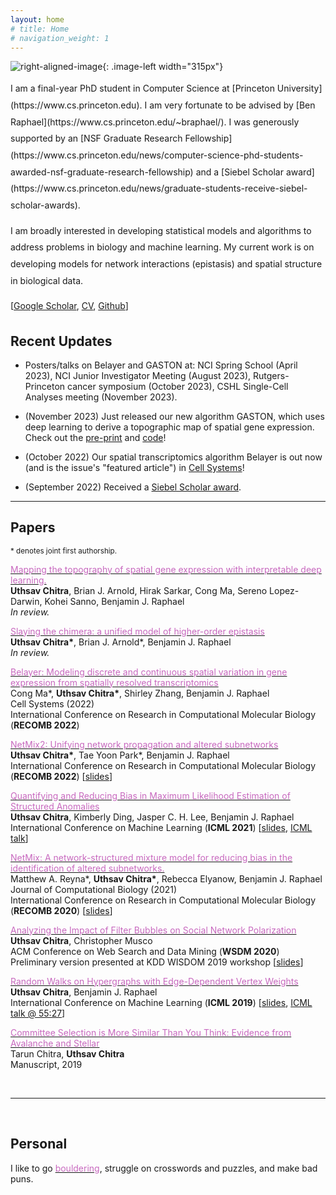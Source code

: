 ```yaml
---
layout: home
# title: Home
# navigation_weight: 1
---
```


<style type="text/css">
.image-left {
  display: block;
  margin-left: 20px;
  margin-right: auto;
  float: right;
}
.spaced-lines {line-height: 20pt;} 
</style>

![right-aligned-image](headshot5.png){: .image-left width="315px"}
<div markdown="1" class="spaced-lines">
I am a final-year PhD student in Computer Science at [Princeton University](https://www.cs.princeton.edu). I am very fortunate to be advised by [Ben Raphael](https://www.cs.princeton.edu/~braphael/). I was generously supported by an [NSF Graduate Research Fellowship](https://www.cs.princeton.edu/news/computer-science-phd-students-awarded-nsf-graduate-research-fellowship) and a [Siebel Scholar award](https://www.cs.princeton.edu/news/graduate-students-receive-siebel-scholar-awards).    

I am broadly interested in developing statistical models and algorithms to address problems in biology and machine learning. My current work is on developing models for network interactions (epistasis) and spatial structure in biological data.    
     
[[Google Scholar](https://scholar.google.com/citations?user=JPKTNnMAAAAJ&hl=en&oi=ao), [CV](cv_website.pdf), [Github](https://github.com/uthsavc)]

<!-- Here is [my CV](chitra_cv_spring_2020.pdf) and [Google Scholar](https://scholar.google.com/citations?user=JPKTNnMAAAAJ&hl=en&oi=ao). -->
</div>
<!-- &nbsp; -->

## Recent Updates

- Posters/talks on Belayer and GASTON at: NCI Spring School (April 2023), NCI Junior Investigator Meeting (August 2023), Rutgers-Princeton cancer symposium (October 2023), CSHL Single-Cell Analyses meeting (November 2023).

- (November 2023) Just released our new algorithm GASTON, which uses deep learning to derive a topographic map of spatial gene expression. Check out the [pre-print](https://www.biorxiv.org/content/10.1101/2023.10.10.561757v1) and [code](https://github.com/raphael-group/GASTON)!

- (October 2022) Our spatial transcriptomics algorithm Belayer is out now (and is the issue's "featured article") in [Cell Systems](https://www.cell.com/cell-systems/fulltext/S2405-4712(22)00354-4)!

- (September 2022) Received a [Siebel Scholar award](https://www.cs.princeton.edu/news/graduate-students-receive-siebel-scholar-awards).

<!-- - (June 2022) Presented at the [SIAM Conference on Discrete Mathematics](https://www.siam.org/conferences/cm/conference/dm22) (DM22) in Pittsburgh. Also received an ICML 2022 [Best Reviewer Award](https://icml.cc/Conferences/2022/Reviewers).

- (May 2022) Presented our algorithm [NetMix2](https://www.biorxiv.org/content/10.1101/2022.01.31.478575v1)  at RECOMB 2022 in San Diego. -->

<!-- - (December 2021) Two papers accepted to [RECOMB 2022](https://recomb2022.net/): one on [network propagation](https://www.biorxiv.org/content/10.1101/2022.01.31.478575v1) and another on modeling [spatial transcriptomics](https://www.biorxiv.org/content/10.1101/2022.02.05.479261v1) data using complex analysis. Looking forward to San Diego!
 -->

---    
<!-- &nbsp; -->

## Papers

<sup>\* denotes joint first authorship.</sup>     

[<span style="color:#c869bf">Mapping the topography of spatial gene expression with interpretable deep learning.</span>](https://www.biorxiv.org/content/10.1101/2023.10.10.561757v1)     
**Uthsav Chitra**, Brian J. Arnold, Hirak Sarkar, Cong Ma, Sereno Lopez-Darwin, Kohei Sanno, Benjamin J. Raphael   
*In review.*

[<span style="color:#c869bf">Slaying the chimera: a unified model of higher-order epistasis</span>](https://uthsavc.github.io/)     
**Uthsav Chitra\***, Brian J. Arnold\*, Benjamin J. Raphael   
*In review.*

[<span style="color:#c869bf">Belayer: Modeling discrete and continuous spatial variation in gene expression from spatially resolved transcriptomics</span>](https://www.biorxiv.org/content/10.1101/2022.02.05.479261v1)     
Cong Ma\*, **Uthsav Chitra\***, Shirley Zhang, Benjamin J. Raphael   
Cell Systems (2022)      
International Conference on Research in Computational Molecular Biology (**RECOMB 2022**)

[<span style="color:#c869bf">NetMix2: Unifying network propagation and altered subnetworks</span>](https://www.biorxiv.org/content/10.1101/2022.01.31.478575v1)     
**Uthsav Chitra\***, Tae Yoon Park\*, Benjamin J. Raphael   
International Conference on Research in Computational Molecular Biology (**RECOMB 2022**) [[slides](netmix2_recomb2022_pres.pdf)]

[<span style="color:#c869bf">Quantifying and Reducing Bias in Maximum Likelihood Estimation of Structured Anomalies</span>](https://arxiv.org/abs/2007.07878)     
**Uthsav Chitra**, Kimberly Ding, Jasper C. H. Lee, Benjamin J. Raphael  
International Conference on Machine Learning (**ICML 2021**) [[slides](ICML_2021_pres.pdf), [ICML talk](https://slideslive.com/38958812/quantifying-and-reducing-bias-in-maximum-likelihood-estimation-of-structured-anomalies?ref=speaker-17429-latest)]    

[<span style="color:#c869bf">NetMix: A network-structured mixture model for reducing bias in the identification of altered subnetworks.</span>](https://www.biorxiv.org/content/10.1101/2020.01.18.911438v1)    
Matthew A. Reyna\*, **Uthsav Chitra\***, Rebecca Elyanow, Benjamin J. Raphael   
Journal of Computational Biology (2021)    
International Conference on Research in Computational Molecular Biology (**RECOMB 2020**) [[slides](recomb2020_pres.pdf)]    

[<span style="color:#c869bf">Analyzing the Impact of Filter Bubbles on Social Network Polarization</span>](https://arxiv.org/abs/1906.08772)    
**Uthsav Chitra**, Christopher Musco    
ACM Conference on Web Search and Data Mining (**WSDM 2020**)    
Preliminary version presented at KDD WISDOM 2019 workshop [[slides](kdd_presentation.pdf)]    

[<span style="color:#c869bf">Random Walks on Hypergraphs with Edge-Dependent Vertex Weights</span>](https://arxiv.org/abs/1905.08287)          
**Uthsav Chitra**, Benjamin J. Raphael  
International Conference on Machine Learning (**ICML 2019**) [[slides](https://icml.cc/media/Slides/icml/2019/101(13-11-00)-13-12-15-5196-random_walks_on.pdf), [ICML talk @ 55:27](https://slideslive.com/38917909/optimization-and-graphical-models)]

[<span style="color:#c869bf">Committee Selection is More Similar Than You Think: Evidence from Avalanche and Stellar</span>](https://arxiv.org/abs/1904.09839)     
Tarun Chitra, **Uthsav Chitra**  
Manuscript, 2019

&nbsp;

---    
&nbsp;

## Personal

I like to go [<span style="color:#c869bf">bouldering</span>](http://instagram.com/uthsav_climbs/), struggle on crosswords and puzzles, and make bad puns.